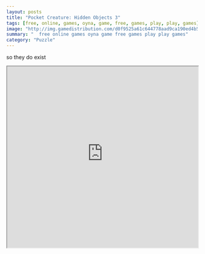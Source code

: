 ```yaml
---
layout: posts
title: "Pocket Creature: Hidden Objects 3"
tags: [free, online, games, oyna, game, free, games, play, play, games]
image: "http://img.gamedistribution.com/d0f9525a61c644778aad9ca190ed4b5c.jpg"
summary: "  free online games oyna game free games play play games"
category: "Puzzle"
---
```


so they do exist

<iframe width="100%" height="480px;" src="http://flash.gamedistribution.com?game=d0f9525a61c644778aad9ca190ed4b5c"></iframe>